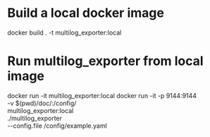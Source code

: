 # Build a local docker image
docker build . -t multilog_exporter:local

# Run multilog_exporter from local image
docker run -it multilog_exporter:local
docker run -it -p 9144:9144 \
	-v $(pwd)/doc/:/config/ \
	multilog_exporter:local \
	./multilog_exporter \
	--config.file /config/example.yaml
